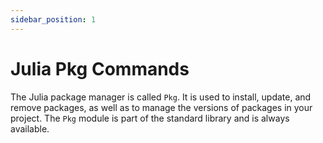 ```yaml
---
sidebar_position: 1
---
```


# Julia Pkg Commands

The Julia package manager is called `Pkg`. It is used to install, update, and remove packages, as well as to manage the versions of packages in your project. The `Pkg` module is part of the standard library and is always available.